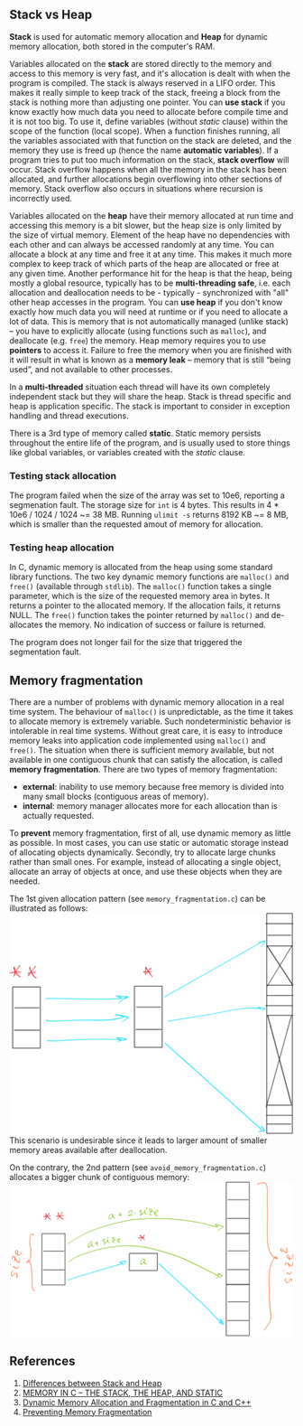 [//]: # (To preview markdown file in Emacs type C-c C-c p)

## Stack vs Heap

**Stack** is used for automatic memory allocation and **Heap** for dynamic memory allocation,
both stored in the computer's RAM.

Variables allocated on the **stack** are stored directly to the memory and access to
this memory is very fast, and it's allocation is dealt with when the program is
compiled.
The stack is always reserved in a LIFO order.
This makes it really simple to keep track of the stack, freeing a block from the
stack is nothing more than adjusting one pointer.
You can **use stack** if you know exactly how much data you need to allocate before
compile time and it is not too big.
To use it, define variables (without _static_ clause) within the scope of the
function (local scope).
When a function finishes running, all the variables associated with that function
on the stack are deleted, and the memory they use is freed up (hence the name
**automatic variables**).
If a program tries to put too much information on the stack, **stack overflow**
will occur.
Stack overflow happens when all the memory in the stack has been allocated, and
further allocations begin overflowing into other sections of memory.
Stack overflow also occurs in situations where recursion is incorrectly used.

Variables allocated on the **heap** have their memory allocated at run time and
accessing this memory is a bit slower, but the heap size is only limited by the
size of virtual memory.
Element of the heap have no dependencies with each other and can always be accessed
randomly at any time.
You can allocate a block at any time and free it at any time.
This makes it much more complex to keep track of which parts of the heap are
allocated or free at any given time.
Another performance hit for the heap is that the heap, being mostly a global
resource, typically has to be **multi-threading safe**, i.e. each allocation
and deallocation needs to be - typically - synchronized with "all" other heap
accesses in the program. 
You can **use heap** if you don't know exactly how much data you will need at runtime
or if you need to allocate a lot of data.
This is memory that is not automatically managed (unlike stack) – you have to
explicitly allocate (using functions such as `malloc`), and deallocate (e.g. `free`)
the memory.
Heap memory requires you to use **pointers** to access it.
Failure to free the memory when you are finished with it will result in what is
known as a **memory leak** – memory that is still “being used”, and not available
to other processes. 

In a **multi-threaded** situation each thread will have its own completely independent
stack but they will share the heap.
Stack is thread specific and heap is application specific.
The stack is important to consider in exception handling and thread executions.

There is a 3rd type of memory called **static**. 
Static memory persists throughout the entire life of the program, and is usually
used to store things like global variables, or variables created with the _static_ clause.

### Testing stack allocation
The program failed when the size of the array was set to 10e6, reporting a segmenation
fault.
The storage size for `int` is 4 bytes.
This results in 4 * 10e6 / 1024 / 1024 ~= 38 MB.
Running `ulimit -s` returns 8192 KB ~= 8 MB, which is smaller than the requested
amout of memory for allocation.

### Testing heap allocation
In C, dynamic memory is allocated from the heap using some standard library functions.
The two key dynamic memory functions are `malloc()` and `free()` (available through
`stdlib`).
The `malloc()` function takes a single parameter, which is the size of the requested
memory area in bytes.
It returns a pointer to the allocated memory.
If the allocation fails, it returns NULL.
The `free()` function takes the pointer returned by `malloc()` and de-allocates the memory.
No indication of success or failure is returned.

The program does not longer fail for the size that triggered the segmentation fault.


## Memory fragmentation
There are a number of problems with dynamic memory allocation in a real time system. 
The behaviour of `malloc()` is unpredictable, as the time it takes to allocate memory
is extremely variable.
Such nondeterministic behavior is intolerable in real time systems.
Without great care, it is easy to introduce memory leaks into application code implemented
using `malloc()` and `free()`.
The situation when there is sufficient memory available, but not available
in one contiguous chunk that can satisfy the allocation, is called **memory fragmentation**.
There are two types of memory fragmentation:

- **external**: inability to use memory because free memory is divided into many small
blocks (contiguous areas of memory).
- **internal**: memory manager allocates more for each allocation than is actually requested.

To **prevent** memory fragmentation, first of all, use dynamic memory as little as possible.
In most cases, you can use static or automatic storage instead of allocating objects dynamically.
Secondly, try to allocate large chunks rather than small ones.
For example, instead of allocating a single object, allocate an array of objects at once,
and use these objects when they are needed.

The 1st given allocation pattern (see `memory_fragmentation.c`) can be illustrated as follows:
![memory fragmentation](./img/memory_fragmentation.png)
This scenario is undesirable since it leads to larger amount of smaller memory areas available
after deallocation.

On the contrary, the 2nd pattern (see `avoid_memory_fragmentation.c`) allocates a bigger chunk
of contiguous memory:
![avoid memory fragmentation](./img/avoid_memory_fragmentation.png)


## References
1. [Differences between Stack and Heap](http://net-informations.com/faq/net/stack-heap.htm)
1. [MEMORY IN C – THE STACK, THE HEAP, AND STATIC](https://craftofcoding.wordpress.com/2015/12/07/memory-in-c-the-stack-the-heap-and-static/)
1. [Dynamic Memory Allocation and Fragmentation in C and C++](https://www.design-reuse.com/articles/25090/dynamic-memory-allocation-fragmentation-c.html)
1. [Preventing Memory Fragmentation](http://www.devx.com/tips/Tip/14060)
